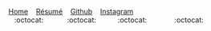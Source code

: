 [Home](/index) &nbsp;&nbsp; [Résumé](/resume) &nbsp;&nbsp; [Github](https://github.com/dapinedo) &nbsp;&nbsp; [Instagram](https://www.instagram.com/daniel_a_pinedo) <br />
&nbsp;&nbsp;&nbsp;:octocat:&nbsp;&nbsp;&nbsp;&nbsp;&nbsp;&nbsp;&nbsp;&nbsp;&nbsp;&nbsp;&nbsp;&nbsp;:octocat:&nbsp;&nbsp;&nbsp;&nbsp;&nbsp;&nbsp;&nbsp;&nbsp;&nbsp;&nbsp;&nbsp;:octocat:&nbsp;&nbsp;&nbsp;&nbsp;&nbsp;&nbsp;&nbsp;&nbsp;&nbsp;&nbsp;&nbsp;&nbsp;&nbsp;&nbsp;:octocat:
